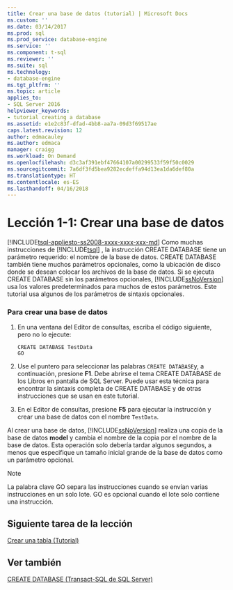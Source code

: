```yaml
---
title: Crear una base de datos (tutorial) | Microsoft Docs
ms.custom: ''
ms.date: 03/14/2017
ms.prod: sql
ms.prod_service: database-engine
ms.service: ''
ms.component: t-sql
ms.reviewer: ''
ms.suite: sql
ms.technology:
- database-engine
ms.tgt_pltfrm: ''
ms.topic: article
applies_to:
- SQL Server 2016
helpviewer_keywords:
- tutorial creating a database
ms.assetid: e1e2c83f-dfad-4bb8-aa7a-09d3f69517ae
caps.latest.revision: 12
author: edmacauley
ms.author: edmaca
manager: craigg
ms.workload: On Demand
ms.openlocfilehash: d3c3af391ebf47664107a00299533f59f50c0029
ms.sourcegitcommit: 7a6df3fd5bea9282ecdeffa94d13ea1da6def80a
ms.translationtype: HT
ms.contentlocale: es-ES
ms.lasthandoff: 04/16/2018
---
```

# <a name="lesson-1-1---creating-a-database"></a>Lección 1-1: Crear una base de datos
[!INCLUDE[tsql-appliesto-ss2008-xxxx-xxxx-xxx-md](../includes/tsql-appliesto-ss2008-xxxx-xxxx-xxx-md.md)]
Como muchas instrucciones de [!INCLUDE[tsql](../includes/tsql-md.md)] , la instrucción CREATE DATABASE tiene un parámetro requerido: el nombre de la base de datos. CREATE DATABASE también tiene muchos parámetros opcionales, como la ubicación de disco donde se desean colocar los archivos de la base de datos. Si se ejecuta CREATE DATABASE sin los parámetros opcionales, [!INCLUDE[ssNoVersion](../includes/ssnoversion-md.md)] usa los valores predeterminados para muchos de estos parámetros. Este tutorial usa algunos de los parámetros de sintaxis opcionales.  
  
### <a name="to-create-a-database"></a>Para crear una base de datos  
  
1.  En una ventana del Editor de consultas, escriba el código siguiente, pero no lo ejecute:  
  
    ```  
    CREATE DATABASE TestData  
    GO  
    ```  
  
2.  Use el puntero para seleccionar las palabras `CREATE DATABASE`y, a continuación, presione **F1**. Debe abrirse el tema CREATE DATABASE de los Libros en pantalla de SQL Server. Puede usar esta técnica para encontrar la sintaxis completa de CREATE DATABASE y de otras instrucciones que se usan en este tutorial.  
  
3.  En el Editor de consultas, presione **F5** para ejecutar la instrucción y crear una base de datos con el nombre `TestData`.  
  
Al crear una base de datos, [!INCLUDE[ssNoVersion](../includes/ssnoversion-md.md)] realiza una copia de la base de datos **model** y cambia el nombre de la copia por el nombre de la base de datos. Esta operación solo debería tardar algunos segundos, a menos que especifique un tamaño inicial grande de la base de datos como un parámetro opcional.  
  
> [!NOTE]  
> La palabra clave GO separa las instrucciones cuando se envían varias instrucciones en un solo lote. GO es opcional cuando el lote solo contiene una instrucción.  
  
## <a name="next-task-in-lesson"></a>Siguiente tarea de la lección  
[Crear una tabla &#40;Tutorial&#41;](../t-sql/lesson-1-2-creating-a-table.md)  
  
## <a name="see-also"></a>Ver también  
[CREATE DATABASE &#40;Transact-SQL de SQL Server&#41;](../t-sql/statements/create-database-sql-server-transact-sql.md)  
  
  
  

